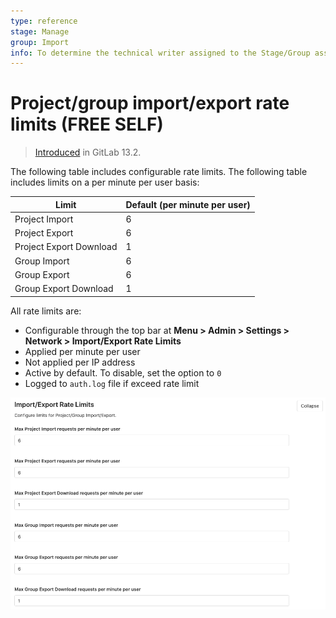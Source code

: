 ```yaml
---
type: reference
stage: Manage
group: Import
info: To determine the technical writer assigned to the Stage/Group associated with this page, see https://about.gitlab.com/handbook/engineering/ux/technical-writing/#assignments
---
```


# Project/group import/export rate limits **(FREE SELF)**

> [Introduced](https://gitlab.com/gitlab-org/gitlab/-/merge_requests/35728) in GitLab 13.2.

The following table includes configurable rate limits. The following table includes limits on a
per minute per user basis:

| Limit                    | Default (per minute per user) |
|--------------------------|-------------------------------|
| Project Import           | 6                             |
| Project Export           | 6                             |
| Project Export Download  | 1                             |
| Group Import             | 6                             |
| Group Export             | 6                             |
| Group Export Download    | 1                             |

All rate limits are:

- Configurable through the top bar at **Menu > Admin > Settings > Network > Import/Export Rate Limits**
- Applied per minute per user
- Not applied per IP address
- Active by default. To disable, set the option to `0`
- Logged to `auth.log` file if exceed rate limit

![Import/Export rate limits](img/import_export_rate_limits_v13_2.png)
